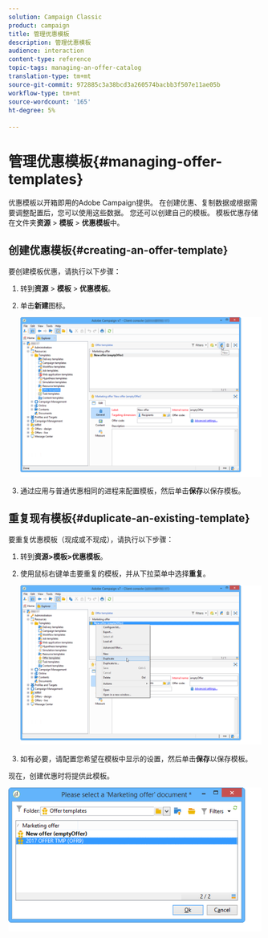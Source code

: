 ```yaml
---
solution: Campaign Classic
product: campaign
title: 管理优惠模板
description: 管理优惠模板
audience: interaction
content-type: reference
topic-tags: managing-an-offer-catalog
translation-type: tm+mt
source-git-commit: 972885c3a38bcd3a260574bacbb3f507e11ae05b
workflow-type: tm+mt
source-wordcount: '165'
ht-degree: 5%

---
```



# 管理优惠模板{#managing-offer-templates}

优惠模板以开箱即用的Adobe Campaign提供。 在创建优惠、复制数据或根据需要调整配置后，您可以使用这些数据。 您还可以创建自己的模板。 模板优惠存储在文件夹&#x200B;**资源** > **模板** > **优惠模板**&#x200B;中。

## 创建优惠模板{#creating-an-offer-template}

要创建模板优惠，请执行以下步骤：

1. 转到&#x200B;**资源** > **模板** > **优惠模板**。
1. 单击&#x200B;**新建**&#x200B;图标。

   ![](assets/offer_model_001.png)

1. 通过应用与普通优惠相同的进程来配置模板，然后单击&#x200B;**保存**&#x200B;以保存模板。

## 重复现有模板{#duplicate-an-existing-template}

要重复优惠模板（现成或不现成），请执行以下步骤：

1. 转到&#x200B;**资源>模板>优惠模板**。
1. 使用鼠标右键单击要重复的模板，并从下拉菜单中选择&#x200B;**重复**。

   ![](assets/offer_model_002.png)

1. 如有必要，请配置您希望在模板中显示的设置，然后单击&#x200B;**保存**&#x200B;以保存模板。

现在，创建优惠时将提供此模板。

![](assets/offer_modelcreated_001.png)

